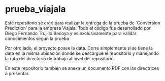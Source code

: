 # prueba_viajala
Este repositorio se creó para realizar la entrega de la prueba de 'Conversion Prediction' para la empresa Viajala. Todo el código fue desarrollado por Diego Fernando Trujillo Bedoya y es exclusivamente para validar conocimientos según la prueba

Por otro lado, el proyecto posee la data. Corre simplemente si se tiene la data en la misma ubicación donde se descargue el repositorio y manejando la ruta del directorio de trabajo al nivel del repositorio.

En este repositorio también se anexa un documento PDF con las directrices a presentar.

